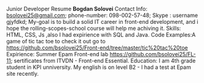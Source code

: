 Junior Developer Resume
**Bogdan Solovei**
Contact Info: bsolovei25@gmail.com;   phone-number: 098-002-57-48; Skype : username gjyfdkd;
My-goal is to build a solid IT career in front-end development, and i hope the rolling-scopes-school
course will help me achiving it.
Skills: HTML, CSS, Js ,also I had expirience with SQL and Java.
Code Examples:A game of tic tac toe to check it out go to https://github.com/bsolovei25/Front-end/tree/master/tic%20tac%20toe
Expirience: Summer Epam Front-end lab https://github.com/bsolovei25/FL-11; sertificates from ITVDN - Front-end Essential.
Education: I am 4th grade student in KPI unniversity.
My english is on level B2 - I had a test at Epam site recently.